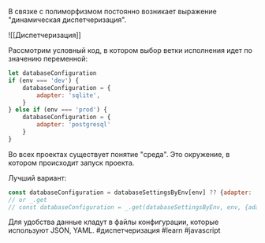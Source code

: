В связке с полиморфизмом постоянно возникает выражение "динамическая диспетчеризация".

![[Диспетчеризация]]

Рассмотрим условный код, в котором выбор ветки исполнения идет по значению переменной:
```js
let databaseConfiguration
if (env === 'dev') {
	databaseConfiguration = {
		adapter: 'sqlite',
	}
} else if (env === 'prod') {
	databaseConfiguration = {
		adapter: 'postgresql'
	}
}
```
Во всех проектах существует понятие "среда". Это окружение, в котором происходит запуск проекта.

Лучший вариант:
```js
const databaseConfiguration = databaseSettingsByEnv[env] ?? {adapter: 'memory'}
// or _.get
// const databaseConfiguration = _.get(databaseSettingsByEnv, env, {adapter: 'memory'})
```

Для удобства данные кладут в файлы конфигурации, которые используют JSON, YAML.
#диспетчеризация #learn #javascript 